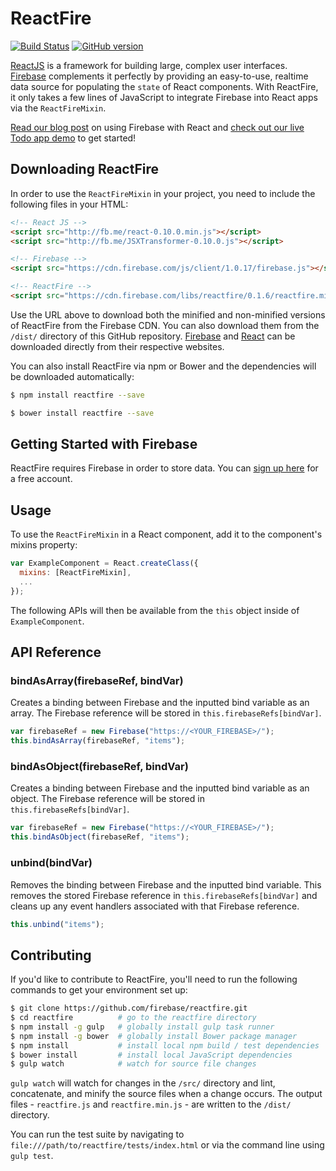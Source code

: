 # ReactFire

[![Build Status](https://travis-ci.org/firebase/reactfire.svg?branch=master)](https://travis-ci.org/firebase/reactfire)
[![GitHub version](https://badge.fury.io/gh/firebase%2Freactfire.svg)](http://badge.fury.io/gh/firebase%2Freactfire)

[ReactJS](http://facebook.github.io/react/) is a framework for building large, complex user interfaces. [Firebase](http://www.firebase.com/?utm_source=reactfire) complements it perfectly by providing an easy-to-use, realtime data source for populating the `state` of React components. With ReactFire, it only takes a few lines of JavaScript to integrate Firebase into React apps via the `ReactFireMixin`.

[Read our blog post](https://firebase.com/blog/2014-05-01-using-firebase-with-react.html?utm_source=reactfire) on using Firebase with React and [check out our live Todo app demo](https://reactfiretodoapp.firebaseapp.com/) to get started!

## Downloading ReactFire

In order to use the `ReactFireMixin` in your project, you need to include the following files in your HTML:

```html
<!-- React JS -->
<script src="http://fb.me/react-0.10.0.min.js"></script>
<script src="http://fb.me/JSXTransformer-0.10.0.js"></script>

<!-- Firebase -->
<script src="https://cdn.firebase.com/js/client/1.0.17/firebase.js"></script>

<!-- ReactFire -->
<script src="https://cdn.firebase.com/libs/reactfire/0.1.6/reactfire.min.js"></script>
```

Use the URL above to download both the minified and non-minified versions of ReactFire from the Firebase CDN. You can also download them from the `/dist/` directory of this GitHub repository. [Firebase](https://www.firebase.com/docs/web-quickstart.html?utm_source=reactfire) and [React](http://facebook.github.io/react/downloads.html) can be downloaded directly from their respective websites.

You can also install ReactFire via npm or Bower and the dependencies will be downloaded automatically:

```bash
$ npm install reactfire --save
```

```bash
$ bower install reactfire --save
```

## Getting Started with Firebase

ReactFire requires Firebase in order to store data. You can [sign up here](https://www.firebase.com/signup/?utm_source=reactfire) for a free account.

## Usage

To use the `ReactFireMixin` in a React component, add it to the component's mixins property:

```javascript
var ExampleComponent = React.createClass({
  mixins: [ReactFireMixin],
  ...
});
```

The following APIs will then be available from the `this` object inside of `ExampleComponent`.

## API Reference

### bindAsArray(firebaseRef, bindVar)

Creates a binding between Firebase and the inputted bind variable as an array. The Firebase reference will be stored in `this.firebaseRefs[bindVar]`.

```javascript
var firebaseRef = new Firebase("https://<YOUR_FIREBASE>/");
this.bindAsArray(firebaseRef, "items");
```

### bindAsObject(firebaseRef, bindVar)

Creates a binding between Firebase and the inputted bind variable as an object. The Firebase reference will be stored in `this.firebaseRefs[bindVar]`.

```javascript
var firebaseRef = new Firebase("https://<YOUR_FIREBASE>/");
this.bindAsObject(firebaseRef, "items");
```

### unbind(bindVar)

Removes the binding between Firebase and the inputted bind variable. This removes the stored Firebase reference in `this.firebaseRefs[bindVar]` and cleans up any event handlers associated with that Firebase reference.

```javascript
this.unbind("items");
```

## Contributing

If you'd like to contribute to ReactFire, you'll need to run the following commands to get your environment set up:

```bash
$ git clone https://github.com/firebase/reactfire.git
$ cd reactfire          # go to the reactfire directory
$ npm install -g gulp   # globally install gulp task runner
$ npm install -g bower  # globally install Bower package manager
$ npm install           # install local npm build / test dependencies
$ bower install         # install local JavaScript dependencies
$ gulp watch            # watch for source file changes
```

`gulp watch` will watch for changes in the `/src/` directory and lint, concatenate, and minify the source files when a change occurs. The output files - `reactfire.js` and `reactfire.min.js` - are written to the `/dist/` directory.

You can run the test suite by navigating to `file:///path/to/reactfire/tests/index.html` or via the command line using `gulp test`.